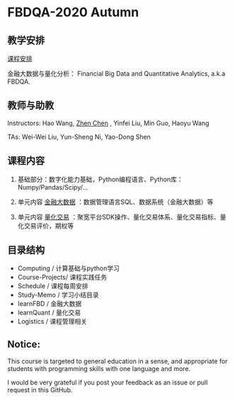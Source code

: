 # FBDQA-2020 Autumn  

## 教学安排

[课程安排](Schedule/FBDQA-Schedule-2020A.md)

金融大数据与量化分析： Financial Big Data and Quantitative Analytics, a.k.a FBDQA.

## 教师与助教

Instructors: Hao Wang, [Zhen Chen](http://www.icenter.tsinghua.edu.cn/faculty/chenzhen/) , Yinfei Liu, Min Guo, Haoyu Wang

TAs: Wei-Wei Liu, Yun-Sheng Ni, Yao-Dong Shen

## 课程内容

1. 基础部分：数字化能力基础，Python编程语言、Python库：Numpy/Pandas/Scipy/... 

2. 单元内容 [金融大数据](learnFBD/金融大数据-教学内容-2020A.md) ：数据管理语言SQL、数据系统（金融大数据）等

3. 单元内容 [量化交易](learnQuant/量化交易-教学内容-2020A.md) ：聚宽平台SDK操作、量化交易体系、量化交易指标、量化交易评价，期权等

## 目录结构

- Computing / 计算基础与python学习
- Course-Projects/ 课程实践任务
- Schedule / 课程每周安排
- Study-Memo / 学习小结目录
- learnFBD /  金融大数据
- learnQuant / 量化交易
- Logistics  / 课程管理相关

## Notice:

This course is targeted to general education in a sense, and appropriate for students with programming skills with one language and more.

I would be very grateful if you post your feedback as an issue or pull request in this GitHub.

